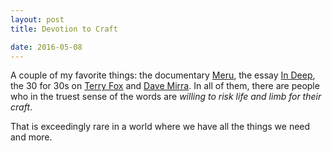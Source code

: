 ```yaml
---
layout: post
title: Devotion to Craft

date: 2016-05-08
---
```


A couple of my favorite things: the documentary <a href="http://www.rottentomatoes.com/m/meru_2015/" target="_blank">Meru</a>, the essay <a href="http://www.newyorker.com/magazine/2014/04/21/in-deep-2" target="_blank">In Deep</a>, the 30 for 30s on <a href="http://espn.go.com/30for30/film?page=into-the-wind" target="_blank">Terry Fox</a> and <a href="http://espn.go.com/30for30/film?page=the-birth-of-big-air" target="_blank">Dave Mirra</a>. In all of them, there are people who in the truest sense of the words are *willing to risk life and limb for their craft*.

That is exceedingly rare in a world where we have all the things we need and more.